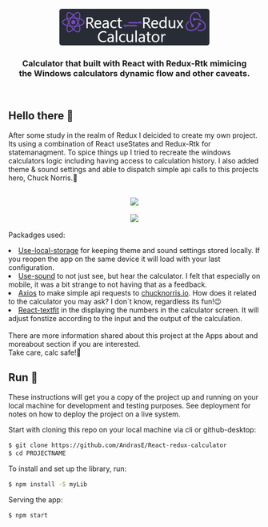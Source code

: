 <p align="center">
  <a href="https://react-rtk-calculator.netlify.app/" target="_blank" rel="noopener noreferrer">
  <img src="https://github.com/AndrasE/raw-readme/blob/main/calculator.png?raw=true" width="300">
  </a>
</p>
<h3 align="center">
  Calculator that built with React with Redux-Rtk mimicing
  <br>
  the Windows calculators dynamic flow and other caveats.
</h3>

<br/>

## Hello there 👋

After some study in the realm of Redux I deicided to create my own project. Its
using a combination of React useStates and Redux-Rtk for statemanagment. To spice things 
up I tried to recreate the windows calculators logic including having access to  calculation history. 
I also added theme & sound settings and able to dispatch simple api calls to this projects hero, Chuck Norris.🤠

<br/>
<div align="center">
    <img src="github.com/AndrasE/raw-readme/blob/main/calcFront.png?raw=true"</img> 
</div> 
<p align="center">
  <a href="https://react-rtk-calculator.netlify.app/" target="_blank" rel="noopener noreferrer">
  <img src="github.com/AndrasE/raw-readme/blob/main/calcFront.png?raw=true" width="300">
  </a>
</p>

Packadges used:
<li><a
href="https://www.npmjs.com/package/use-local-storage"
target="_blank"
rel="noopener noreferrer"
>Use-local-storage</a> for keeping theme and sound settings stored locally. If you reopen the
app on the same device it will load with your last configuration. </li>
<li><a
href="https://www.joshwcomeau.com/react/announcing-use-sound-react-hook/"
target="_blank"
rel="noopener noreferrer"
>
Use-sound</a> to not just see, but hear the calculator. I felt that especially on
mobile, it was a bit strange to not having that as a feedback. </li>
<li><a
 href="https://www.npmjs.com/package/axios"
target="_blank"
rel="noopener noreferrer"
>Axios</a> to make simple api requests to
<a
 href="https://api.chucknorris.io/"
target="_blank"
rel="noopener noreferrer"
>chucknorris.io</a>. How does it related to the calculator you may ask? 
I don`t know, regardless its fun!😉
</li>
<li><a
href="https://www.npmjs.com/package/react-textfit"
target="_blank"
rel="noopener noreferrer"
>React-textfit</a> in the displaying the numbers in the calculator screen. It will adjust fonstize 
according to the input and the output of the calculation. </li>

<br/>
There are more information shared about this project at the Apps about and moreabout section if you are interested. 
<br/>
Take care, calc safe!🧮

<br/>

## Run 🚀

These instructions will get you a copy of the project up and running on your local machine for development and testing purposes. See deployment for notes on how to deploy the project on a live system.

Start with cloning this repo on your local machine via cli or github-desktop:

```sh
$ git clone https://github.com/AndrasE/React-redux-calculator
$ cd PROJECTNAME
```

To install and set up the library, run:
```sh
$ npm install -S myLib
```
Serving the app:
```sh
$ npm start
```


